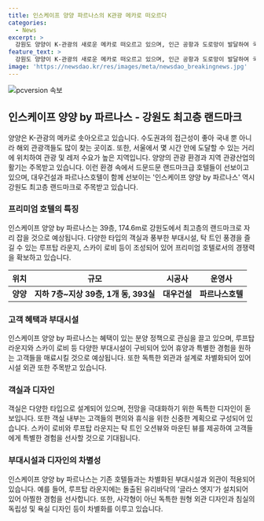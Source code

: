 ```yaml
---
title: 인스케이프 양양 파르나스의 K관광 메카로 떠오르다
categories:
  - News
excerpt: >
  강원도 양양이 K-관광의 새로운 메카로 떠오르고 있으며, 인근 공항과 도로망이 발달하여 국내뿐만 아니라 외국인 관광객들도 증가하고 있다. 특히, 2027년 개통 예정인 동서고속화철도와 동해북부선으로 교통 편의성이 더욱 높아질 전망이다. 현재 양양은 해변과 서핑지로 유명하며, 다양한 자연경관과 역사적인 관광지가 있어 다양한 연령층에게 사랑받고 있다. 이 가운데 최고급 생활숙박시설 인스케이프 양양 by 파르나스가 2차 분양에 나섰으며, 지상 39층으로 강원도 최고 랜드마크로 자리 잡을 것으로 예상되고 있다. 
feature_text: >
  강원도 양양이 K-관광의 새로운 메카로 떠오르고 있으며, 인근 공항과 도로망이 발달하여 국내뿐만 아니라 외국인 관광객들도 증가하고 있다. 특히, 2027년 개통 예정인 동서고속화철도와 동해북부선으로 교통 편의성이 더욱 높아질 전망이다. 현재 양양은 해변과 서핑지로 유명하며, 다양한 자연경관과 역사적인 관광지가 있어 다양한 연령층에게 사랑받고 있다. 이 가운데 최고급 생활숙박시설 인스케이프 양양 by 파르나스가 2차 분양에 나섰으며, 지상 39층으로 강원도 최고 랜드마크로 자리 잡을 것으로 예상되고 있다. 
image: 'https://newsdao.kr/res/images/meta/newsdao_breakingnews.jpg'
---
```


<p><img src="https://newsdao.kr/res/images/meta/newsdao_breakingnews.jpg" alt="pcversion 속보" /></p>

<h2 data-ke-size="size26">인스케이프 양양 by 파르나스 - 강원도 최고층 랜드마크</h2>

<p data-ke-size="size16">양양은 K-관광의 메카로 솟아오르고 있습니다. 수도권과의 접근성이 좋아 국내 뿐 아니라 해외 관광객들도 많이 찾는 곳이죠. 또한, 서울에서 몇 시간 안에 도달할 수 있는 거리에 위치하여 관광 및 레저 수요가 높은 지역입니다. 양양의 관광 환경과 지역 관광산업의 활기는 주목받고 있습니다. 이런 환경 속에서 드문드문 랜드마크급 호텔들이 선보이고 있으며, 대우건설과 파르나스호텔이 함께 선보이는 '인스케이프 양양 by 파르나스' 역시 강원도 최고층 랜드마크로 주목받고 있습니다.</p>

<h3 data-ke-size="size24">프리미엄 호텔의 특징</h3>

<p data-ke-size="size16">인스케이프 양양 by 파르나스는 39층, 174.6m로 강원도에서 최고층의 랜드마크로 자리 잡을 것으로 예상됩니다. 다양한 타입의 객실과 풍부한 부대시설, 탁 트인 풍경을 즐길 수 있는 루프탑 라운지, 스카이 로비 등이 조성되어 있어 프리미엄 호텔로서의 경쟁력을 확보하고 있습니다.</p>

<table>
    <thead>
        <tr>
            <th style="text-align: center;">위치</th>
            <th style="text-align: center;">규모</th>
            <th style="text-align: center;">시공사</th>
            <th style="text-align: center;">운영사</th>
        </tr>
    </thead>
    <tbody>
        <tr>
            <td style="text-align: center;"><b>양양</b></td>
            <td style="text-align: center;"><b>지하 7층~지상 39층, 1개 동, 393실</b></td>
            <td style="text-align: center;"><b>대우건설</b></td>
            <td style="text-align: center;"><b>파르나스호텔</b></td>
        </tr>
    </tbody>
</table>

<h3 data-ke-size="size24">고객 혜택과 부대시설</h3>

<p data-ke-size="size16">인스케이프 양양 by 파르나스는 혜택이 있는 분양 정책으로 관심을 끌고 있으며, 루프탑 라운지와 스카이 로비 등 다양한 부대시설이 구비되어 있어 휴양과 특별한 경험을 원하는 고객들을 매료시킬 것으로 예상됩니다. 또한 독특한 외관과 설계로 차별화되어 있어 시설 외관 또한 주목받고 있습니다.</p>

<h3 data-ke-size="size24">객실과 디자인</h3>

<p data-ke-size="size16">객실은 다양한 타입으로 설계되어 있으며, 전망을 극대화하기 위한 독특한 디자인이 돋보입니다. 또한 객실 내부는 고객들의 편의와 휴식을 위한 신중한 계획으로 구성되어 있습니다. 스카이 로비와 루프탑 라운지는 탁 트인 오션뷰와 마운틴 뷰를 제공하여 고객들에게 특별한 경험을 선사할 것으로 기대됩니다.</p>

<h3 data-ke-size="size24">부대시설과 디자인의 차별성</h3>

<p data-ke-size="size16">인스케이프 양양 by 파르나스는 기존 호텔들과는 차별화된 부대시설과 외관이 적용되어 있습니다. 예를 들어, 루프탑 라운지에는 돌출된 유리바닥의 ‘글라스 엣지’가 설치되어 있어 아찔한 경험을 선사합니다. 또한, 사각형이 아닌 독특한 원형 외관 디자인과 침실의 독립성 및 욕실 디자인 등이 차별화를 이루고 있습니다.</p>

<p data-ke-size="size16">&nbsp;</p>


